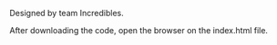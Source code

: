Designed by team Incredibles.


After downloading the code, open the browser on the index.html file.